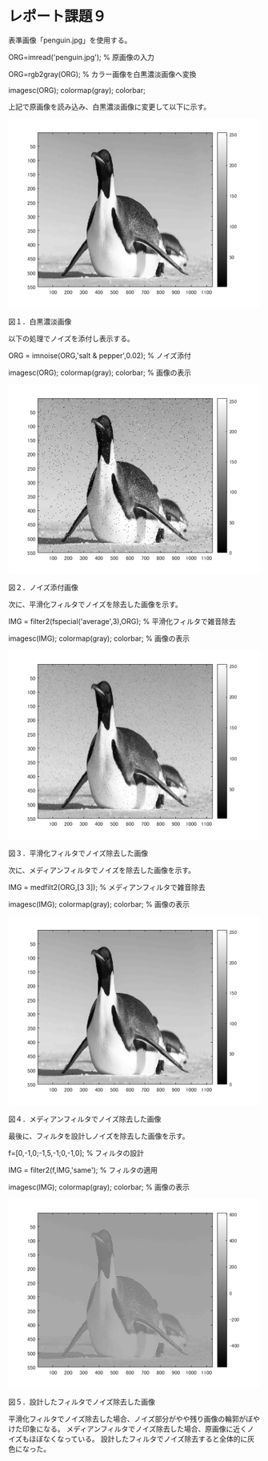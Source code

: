 # レポート課題９

表準画像「penguin.jpg」を使用する。

ORG=imread('penguin.jpg'); % 原画像の入力

ORG=rgb2gray(ORG); % カラー画像を白黒濃淡画像へ変換

imagesc(ORG); colormap(gray); colorbar;

上記で原画像を読み込み、白黒濃淡画像に変更して以下に示す。

![原画像](https://github.com/broccoly009/kadai/blob/master/image/kadai9-1.png)

図１．白黒濃淡画像

以下の処理でノイズを添付し表示する。

ORG = imnoise(ORG,'salt & pepper',0.02); % ノイズ添付

imagesc(ORG); colormap(gray); colorbar; % 画像の表示

![原画像](https://github.com/broccoly009/kadai/blob/master/image/kadai9-2.png)

図２．ノイズ添付画像

次に、平滑化フィルタでノイズを除去した画像を示す。

IMG = filter2(fspecial('average',3),ORG); % 平滑化フィルタで雑音除去

imagesc(IMG); colormap(gray); colorbar; % 画像の表示

![原画像](https://github.com/broccoly009/kadai/blob/master/image/kadai9-3.png)

図３．平滑化フィルタでノイズ除去した画像

次に、メディアンフィルタでノイズを除去した画像を示す。

IMG = medfilt2(ORG,[3 3]); % メディアンフィルタで雑音除去

imagesc(IMG); colormap(gray); colorbar; % 画像の表示

![原画像](https://github.com/broccoly009/kadai/blob/master/image/kadai9-4.png)

図４．メディアンフィルタでノイズ除去した画像

最後に、フィルタを設計しノイズを除去した画像を示す。

f=[0,-1,0;-1,5,-1;0,-1,0]; % フィルタの設計

IMG = filter2(f,IMG,'same'); % フィルタの適用

imagesc(IMG); colormap(gray); colorbar; % 画像の表示

![原画像](https://github.com/broccoly009/kadai/blob/master/image/kadai9-5.png)

図５．設計したフィルタでノイズ除去した画像

平滑化フィルタでノイズ除去した場合、ノイズ部分がやや残り画像の輪郭がぼやけた印象になる。
メディアンフィルタでノイズ除去した場合、原画像に近くノイズもほぼなくなっている。
設計したフィルタでノイズ除去すると全体的に灰色になった。


